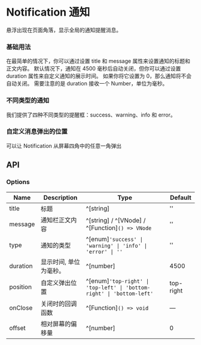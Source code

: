 # Notification 通知

悬浮出现在页面角落，显示全局的通知提醒消息。

### 基础用法

在最简单的情况下，你可以通过设置 title 和 message 属性来设置通知的标题和正文内容。 默认情况下，通知在 4500 毫秒后自动关闭，但你可以通过设置 duration 属性来自定义通知的展示时间。 如果你将它设置为 0，那么通知将不会自动关闭。 需要注意的是 duration 接收一个 Number，单位为毫秒。

<preview path="../examples/notify/notify.vue" ></preview>

### 不同类型的通知

我们提供了四种不同类型的提醒框：success、warning、info 和 error。

<preview path="../examples/notify/notify-2.vue" ></preview>

### 自定义消息弹出的位置

可以让 Notification 从屏幕四角中的任意一角弹出
<preview path="../examples/notify/notify-3.vue" ></preview>

## API

### Options

| Name     | Description            | Type                                                                  | Default   |
| -------- | ---------------------- | --------------------------------------------------------------------- | --------- |
| title    | 标题                   | ^[string]                                                             | ''        |
| message  | 通知栏正文内容         | ^[string] / ^[VNode] / ^[Function]`() => VNode`                       | ''        |
| type     | 通知的类型             | ^[enum]`'success' \| 'warning' \| 'info' \| 'error' \| ''`            | ''        |
| duration | 显示时间, 单位为毫秒。 | ^[number]                                                             | 4500      |
| position | 自定义弹出位置         | ^[enum]`'top-right' \| 'top-left' \| 'bottom-right' \| 'bottom-left'` | top-right |
| onClose  | 关闭时的回调函数       | ^[Function]`() => void`                                               | —         |
| offset   | 相对屏幕的偏移量       | ^[number]                                                             | 0         |
